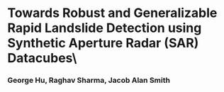 # Towards Robust and Generalizable Rapid Landslide Detection using Synthetic Aperture Radar (SAR) Datacubes\

### George Hu, Raghav Sharma, Jacob Alan Smith
